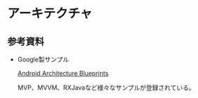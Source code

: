 # アーキテクチャ

## 参考資料

- Google製サンプル

  [Android Architecture Blueprints](https://github.com/googlesamples/android-architecture)

  MVP、MVVM、RXJavaなど様々なサンプルが登録されている。
